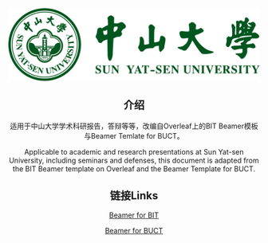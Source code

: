 <div align="center">
  <img src="sysu_horizontal.png" alt="BIThesis Icon">

<h2>介绍</h2>

适用于中山大学学术科研报告，答辩等等，改编自Overleaf上的BIT Beamer模板与Beamer Temlate for BUCT。

Applicable to academic and research presentations at Sun Yat-sen University, including seminars and defenses, this document is adapted from the BIT Beamer template on Overleaf and the Beamer Template for BUCT.

<h2>链接Links</h2>

[Beamer for BIT]([https://www.overleaf.com/latex/templates/beamer-for-buct/rndypbwvfxrp](https://github.com/CharlieLeee/My_Beamer_Template))

[Beamer for BUCT](https://www.overleaf.com/latex/templates/beamer-for-buct/rndypbwvfxrp)
